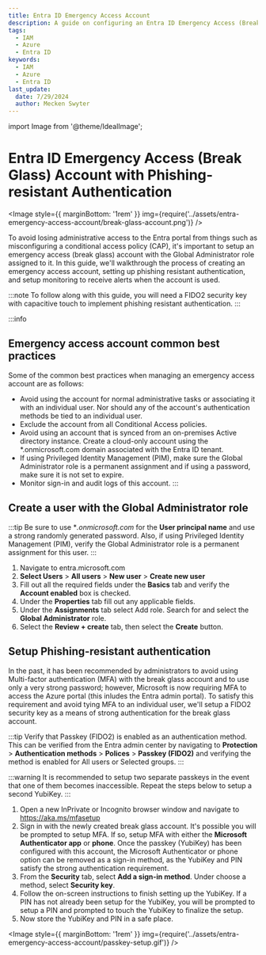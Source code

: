 ```yaml
---
title: Entra ID Emergency Access Account
description: A guide on configuring an Entra ID Emergency Access (Break Glass) Account with Phishing-resistant Authentication
tags:
  - IAM
  - Azure
  - Entra ID
keywords:
  - IAM
  - Azure
  - Entra ID
last_update:
  date: 7/29/2024
  author: Mecken Swyter
---
```

import Image from '@theme/IdealImage';

# Entra ID Emergency Access (Break Glass) Account with Phishing-resistant Authentication  
  
<Image style={{ marginBottom: '1rem' }} img={require('../assets/entra-emergency-access-account/break-glass-account.png')} />

To avoid losing administrative access to the Entra portal from things such as misconfiguring a conditional access policy (CAP), it's important to setup an emergency access (break glass) account with the Global Administrator role assigned to it. In this guide, we'll walkthrough the process of creating an emergency access account, setting up phishing resistant authentication, and setup monitoring to receive alerts when the account is used.  

:::note 
To follow along with this guide, you will need a FIDO2 security key with capacitive touch to implement phishing resistant authentication.
:::

:::info
## Emergency access account common best practices  
Some of the common best practices when managing an emergency access account are as follows:  
- Avoid using the account for normal administrative tasks or associating it with an individual user. Nor should any of the account's authentication methods be tied to an individual user.  
- Exclude the account from all Conditional Access policies.  
- Avoid using an account that is synced from an on-premises Active directory instance. Create a cloud-only account using the *.onmicrosoft.com domain associated with the Entra ID tenant.  
- If using Privileged Identity Management (PIM), make sure the Global Administrator role is a permanent assignment and if using a password, make sure it is not set to expire.  
- Monitor sign-in and audit logs of this account.
:::

## Create a user with the Global Administrator role
:::tip
Be sure to use **.onmicrosoft.com* for the **User principal name** and use a strong randomly generated password. Also, if using Privileged Identity Management (PIM), verify the Global Administrator role is a permanent assignment for this user.
:::
1. Navigate to entra.microsoft.com
2. **Select Users** > **All users** > **New user** > **Create new user**
3. Fill out all the required fields under the **Basics** tab and verify the **Account enabled** box is checked.
5. Under the **Properties** tab fill out any applicable fields.
6. Under the **Assignments** tab select Add role. Search for and select the **Global Administrator** role.
7. Select the **Review + create** tab, then select the **Create** button.


## Setup Phishing-resistant authentication
In the past, it has been recommended by administrators to avoid using Multi-factor authentication (MFA) with the break glass account and to use only a very strong password; however, Microsoft is now requiring MFA to access the Azure portal (this inludes the Entra admin portal). To satisfy this requirement and avoid tying MFA to an individual user, we'll setup a FIDO2 security key as a means of strong authentication for the break glass account.

:::tip
Verify that Passkey (FIDO2) is enabled as an authentication method. This can be verified from the Entra admin center by navigating to **Protection** > **Authentication methods** > **Polices** > **Passkey (FIDO2)** and verifying the method is enabled for All users or Selected groups.
:::

:::warning
It is recommended to setup two separate passkeys in the event that one of them becomes inaccessible. Repeat the steps below to setup a second YubiKey. 
:::

1. Open a new InPrivate or Incognito browser window and navigate to https://aka.ms/mfasetup
2. Sign in with the newly created break glass account. It's possible you will be prompted to setup MFA. If so, setup MFA with either the **Microsoft Authenticator app** or **phone**. Once the passkey (YubiKey) has been configured with this account, the Microsoft Authenticator or phone option can be removed as a sign-in method, as the YubiKey and PIN satisfy the strong authentication requirement.
3. From the **Security** tab, select **Add a sign-in method**. Under choose a method, select **Security key**.
4. Follow the on-screen instructions to finish setting up the YubiKey. If a PIN has not already been setup for the YubiKey, you will be prompted to setup a PIN and prompted to touch the YubiKey to finalize the setup.
5. Now store the YubiKey and PIN in a safe place.
<!-- <Image className='small-image' img={require('../assets/entra-emergency-access-account/yubikey-setup.png')} /> -->
<Image style={{ marginBottom: '1rem' }} img={require('../assets/entra-emergency-access-account/passkey-setup.gif')} />

